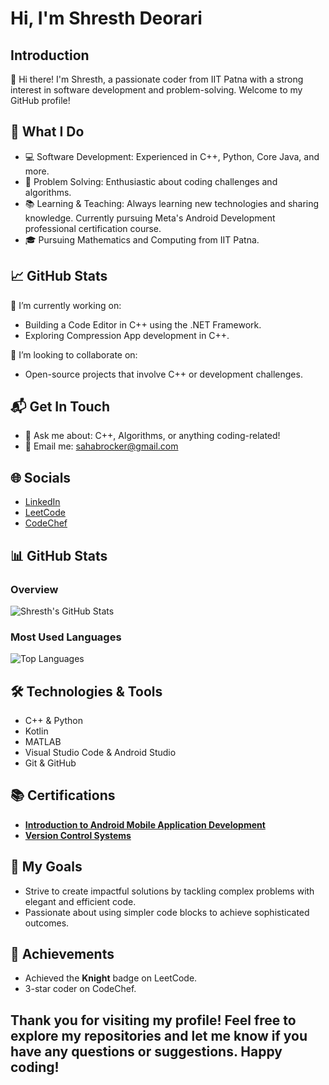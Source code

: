 # Hi, I'm Shresth Deorari

## Introduction
👋 Hi there! I'm Shresth, a passionate coder from IIT Patna with a strong interest in software development and problem-solving. Welcome to my GitHub profile!

## 🚀 What I Do
- 💻 Software Development: Experienced in C++, Python, Core Java, and more.
- 🧩 Problem Solving: Enthusiastic about coding challenges and algorithms.
- 📚 Learning & Teaching: Always learning new technologies and sharing knowledge. Currently pursuing Meta's Android Development professional certification course.
- 🎓 Pursuing Mathematics and Computing from IIT Patna.

## 📈 GitHub Stats
🔭 I’m currently working on:
- Building a Code Editor in C++ using the .NET Framework.
- Exploring Compression App development in C++.

👯 I’m looking to collaborate on:
- Open-source projects that involve C++ or development challenges.

## 📬 Get In Touch
- 💬 Ask me about: C++, Algorithms, or anything coding-related!
- 📧 Email me: [sahabrocker@gmail.com](mailto:sahabrocker@gmail.com)

## 🌐 Socials
- [LinkedIn](https://www.linkedin.com/in/shresth-deorari-iit-patna/) 
- [LeetCode](https://leetcode.com/u/Shresth_Deorari/)
- [CodeChef](https://www.codechef.com/users/sahabrocker)

## 📊 GitHub Stats

### Overview
![Shresth's GitHub Stats](https://github-readme-stats.vercel.app/api?username=Shresth-Deorari&show_icons=true&count_private=true&hide_title=true&hide_border=true&theme=radical)

### Most Used Languages
![Top Languages](https://github-readme-stats.vercel.app/api/top-langs/?username=Shresth-Deorari&layout=compact&hide_border=true&theme=radical)

## 🛠️ Technologies & Tools
- C++ & Python
- Kotlin
- MATLAB
- Visual Studio Code & Android Studio
- Git & GitHub

## 📚 Certifications
- **[Introduction to Android Mobile Application Development](https://coursera.org/share/17d626b0130801749f4391533f1c2a84)**
- **[Version Control Systems](https://coursera.org/share/49580534fb0f1ab2988e64b488636998)**

## 🎯 My Goals
- Strive to create impactful solutions by tackling complex problems with elegant and efficient code.
- Passionate about using simpler code blocks to achieve sophisticated outcomes.

## 🌟 Achievements
- Achieved the **Knight** badge on LeetCode.
- 3-star coder on CodeChef.

## Thank you for visiting my profile! Feel free to explore my repositories and let me know if you have any questions or suggestions. Happy coding!
